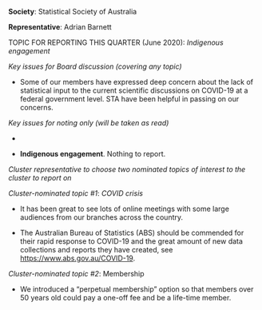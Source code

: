 **Society**: Statistical Society of Australia

**Representative**:	Adrian Barnett

TOPIC FOR REPORTING THIS QUARTER (June 2020): *Indigenous engagement*

*Key issues for Board discussion (covering any topic)*

* Some of our members have expressed deep concern about the lack of statistical input to the current scientific discussions on COVID-19 at a federal government level. STA have been helpful in passing on our concerns. 

*Key issues for noting only (will be taken as read)*

* 

* **Indigenous engagement**. Nothing to report. 

*Cluster representative to choose two nominated topics of interest to the cluster to report on*

*Cluster-nominated topic #1*: *COVID crisis*

* It has been great to see lots of online meetings with some large audiences from our branches across the country.

* The Australian Bureau of Statistics (ABS) should be commended for their rapid response to COVID-19 and the great amount of new data collections and reports they have created, see https://www.abs.gov.au/COVID-19. 

*Cluster-nominated topic #2*: Membership

*	We introduced a “perpetual membership” option so that members over 50 years old could pay a one-off fee and be a life-time member. 
